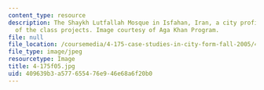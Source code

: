 ```yaml
---
content_type: resource
description: The Shaykh Lutfallah Mosque in Isfahan, Iran, a city profiled in one
  of the class projects. Image courtesy of Aga Khan Program.
file: null
file_location: /coursemedia/4-175-case-studies-in-city-form-fall-2005/409639b3a577655476e946e68a6f20b0_4-175f05.jpg
file_type: image/jpeg
resourcetype: Image
title: 4-175f05.jpg
uid: 409639b3-a577-6554-76e9-46e68a6f20b0
---
```

